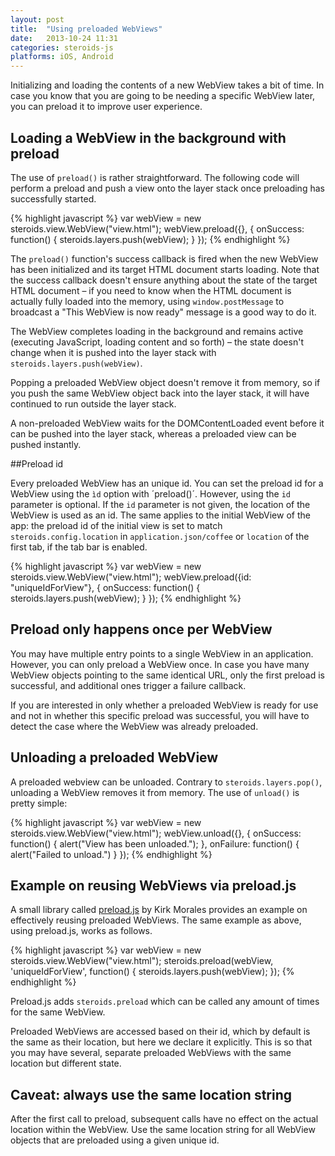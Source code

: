 ```yaml
---
layout: post
title:  "Using preloaded WebViews"
date:   2013-10-24 11:31
categories: steroids-js
platforms: iOS, Android
---
```

Initializing and loading the contents of a new WebView takes a bit of time. In case you know that you are going to be needing a specific WebView later, you can preload it to improve user experience.

## Loading a WebView in the background with preload

The use of `preload()` is rather straightforward. The following code will perform a preload and push a view onto the layer stack once preloading has successfully started.

{% highlight javascript %}
var webView = new steroids.view.WebView("view.html");
webView.preload({}, {
  onSuccess: function() {
    steroids.layers.push(webView);
  }
});
{% endhighlight %}

The `preload()` function's success callback is fired when the new WebView has been initialized and its target HTML document starts loading. Note that the success callback doesn't ensure anything about the state of the target HTML document – if you need to know when the HTML document is actually fully loaded into the memory, using `window.postMessage` to broadcast a "This WebView is now ready" message is a good way to do it.

The WebView completes loading in the background and remains active (executing JavaScript, loading content and so forth) – the state doesn't change when it is pushed into the layer stack with `steroids.layers.push(webView)`.

Popping a preloaded WebView object doesn't remove it from memory, so if you push the same WebView object back into the layer stack, it will have continued to run outside the layer stack.

A non-preloaded WebView waits for the DOMContentLoaded event before it can be pushed into the layer stack, whereas a preloaded view can be pushed instantly.

##Preload id

Every preloaded WebView has an unique id. You can set the preload id for a WebView using the `ìd` option with ´preload()´. However, using the `id` parameter is optional. If the `id` parameter is not given, the location of the WebView is used as an id. The same applies to the initial WebView of the app: the preload id of the initial view is set to match `steroids.config.location` in `application.json/coffee` or `location` of the first tab, if the tab bar is enabled.

{% highlight javascript %}
var webView = new steroids.view.WebView("view.html");
webView.preload({id: "uniqueIdForView"}, {
  onSuccess: function() {
    steroids.layers.push(webView);
  }
});
{% endhighlight %}

## Preload only happens once per WebView

You may have multiple entry points to a single WebView in an application. However, you can only preload a WebView once. In case you have many WebView objects pointing to the same identical URL, only the first preload is successful, and additional ones trigger a failure callback.

If you are interested in only whether a preloaded WebView is ready for use and not in whether this specific preload was successful, you will have to detect the case where the WebView was already preloaded.

## Unloading a preloaded WebView

A preloaded webview can be unloaded. Contrary to `steroids.layers.pop()`, unloading a WebView removes it from memory. The use of `unload()` is pretty simple:

{% highlight javascript %}
var webView = new steroids.view.WebView("view.html");
webView.unload({}, {
  onSuccess: function() {
    alert("View has been unloaded.");
  },
  onFailure: function() {
    alert("Failed to unload.")
  }
});
{% endhighlight %}

## Example on reusing WebViews via preload.js

A small library called [preload.js](https://github.com/knation/steroids-webview-preload) by Kirk Morales provides an example on effectively reusing preloaded WebViews. The same example as above, using preload.js, works as follows.

{% highlight javascript %}
var webView = new steroids.view.WebView("view.html");
steroids.preload(webView, 'uniqueIdForView', function() {
  steroids.layers.push(webView);
});
{% endhighlight %}

Preload.js adds `steroids.preload` which can be called any amount of times for the same WebView.

Preloaded WebViews are accessed based on their id, which by default is the same as their location, but here we declare it explicitly. This is so that you may have several, separate preloaded WebViews with the same location but different state.

## Caveat: always use the same location string

After the first call to preload, subsequent calls have no effect on the actual location within the WebView. Use the same location string for all WebView objects that are preloaded using a given unique id.

